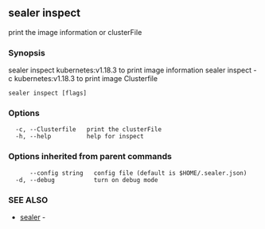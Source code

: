## sealer inspect

print the image information or clusterFile

### Synopsis

sealer inspect kubernetes:v1.18.3 to print image information
sealer inspect -c kubernetes:v1.18.3 to print image Clusterfile

```
sealer inspect [flags]
```

### Options

```
  -c, --Clusterfile   print the clusterFile
  -h, --help          help for inspect
```

### Options inherited from parent commands

```
      --config string   config file (default is $HOME/.sealer.json)
  -d, --debug           turn on debug mode
```

### SEE ALSO

* [sealer](sealer.md)	 - 

